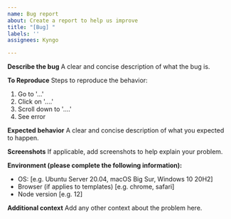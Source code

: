 ```yaml
---
name: Bug report
about: Create a report to help us improve
title: "[Bug] "
labels: ''
assignees: Kyngo

---
```


**Describe the bug**
A clear and concise description of what the bug is.

**To Reproduce**
Steps to reproduce the behavior:
1. Go to '...'
2. Click on '....'
3. Scroll down to '....'
4. See error

**Expected behavior**
A clear and concise description of what you expected to happen.

**Screenshots**
If applicable, add screenshots to help explain your problem.

**Environment (please complete the following information):**
 - OS: [e.g. Ubuntu Server 20.04, macOS Big Sur, Windows 10 20H2]
 - Browser (if applies to templates) [e.g. chrome, safari]
 - Node version [e.g. 12]

**Additional context**
Add any other context about the problem here.
